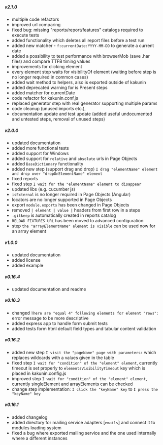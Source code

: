 ##### v2.1.0
- multiple code refactors
- improved url comparing
- fixed bug: missing "reports/report/features" catalogs required to execute tests
- added functionality which deletes all report files before a test run
- added new matcher - `f:currentDate:YYYY-MM-DD` to generate a current date
- added a possibility to test performance with browserMob (save .har files) and compare TTFB timing values
- improvements for clicking element
- every element step waits for visibilityOf element (waiting before step is no longer required in common cases)
- added wait method to helpers, also is exported outside of kakunin
- added deprecated warning for is Present steps
- added matcher for currentDate
- code refactor for kakunin.conf.js
- replaced generator step with real generator supporting multiple params
- code cleanup (unused imports etc.),
- documentation update and test update (added useful undocumented and untested steps, removal of unused steps)

##### v2.0.0

- updated documentation
- added more functional tests
- added support for Windows
- added support for `relative` and `absolute` urls in Page Objects
- added `BaseDictionary` functionality
- added new step (support drag and drop) `I drag "elementName" element and drop over "dropOnElementName" element`
- fixed reports
- fixed step `I wait for the "elementName" element to disappear`
- updated libs (e.g. cucumber js)
- `isExternal` is no longer required in Page Objects (Angular)
- locators are no longer supported in Page Objects
- export `module.exports` has been changed in Page Objects
- removed `| element | value |` headers from first row in a steps
- `.gitkeep` is automatically created in reports catalog
- `RELOAD_FIXTURES_URL` has been moved to advanced configuration
- step `the "arrayElementName" element is visible` can be used now for an array element

##### v1.0.0

- updated documentation
- added license
- added example

##### v0.16.4

- updated documentation and readme

##### v0.16.3

- changed `There are "equal 4" following elements for element "rows":` error message to be more descriptive
- added express app to handle form submit tests
- added tests form html default field types and tabular content validation

##### v0.16.2

- added new step `I visit the "pageName" page with parameters:` which replaces wildcards with a values given in the table
- fixed step `I wait for "condition" of the "element" element`, currently timeout is set properly to `elementsVisibilityTimeout` key which is placed in kakunin.config.js 
- improved step `I wait for "condition" of the "element" element`, currently singleElement and arrayElements can be checked
- change step implementation: `I click the "keyName" key` to `I press the "keyName" key`

##### v0.16.1

- added changelog
- added directory for mailing service adapters [`emails`] and connect it to modules loading system
- fixed a bug where exported mailing service and the one used internally where a different instances
